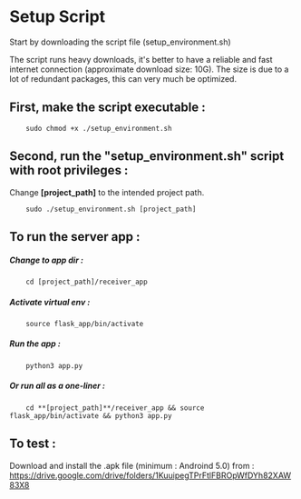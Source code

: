 # Setup Script

  Start by downloading the script file (setup_environment.sh)
  
  The script runs heavy downloads, it's better to have a reliable and fast internet connection (approximate download size: 10G). The size is due to a lot of redundant packages, this can very much be optimized.



## First, make the script executable : 
		sudo chmod +x ./setup_environment.sh
		
		
		
## Second, run the "setup_environment.sh" script with root privileges :
Change **[project_path]** to the intended project path.

		sudo ./setup_environment.sh [project_path]



## To run the server app :
##### Change to app dir : 
		cd [project_path]/receiver_app
##### Activate virtual env :
		source flask_app/bin/activate
##### Run the app :
		python3 app.py

##### Or run all as a one-liner :	
	    cd **[project_path]**/receiver_app && source flask_app/bin/activate && python3 app.py



## To test :
Download and install the .apk file (minimum : Androind 5.0) from :  
https://drive.google.com/drive/folders/1KuuipegTPrFtlFBROpWfDYh82XAW83X8
